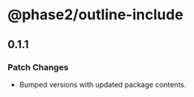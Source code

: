# @phase2/outline-include

## 0.1.1

### Patch Changes

- Bumped versions with updated package contents.
